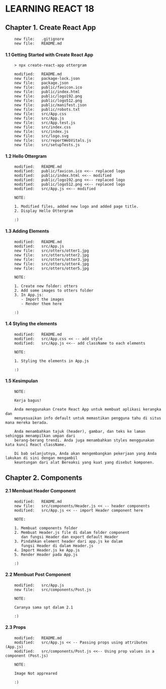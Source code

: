 # LEARNING REACT 18



## Chapter 1. Create React App

        new file:   .gitignore
        new file:   README.md


#### 1.1 Getting Started with Create React App

        > npx create-react-app ottergram

        modified:   README.md
        new file:   package-lock.json
        new file:   package.json
        new file:   public/favicon.ico
        new file:   public/index.html
        new file:   public/logo192.png
        new file:   public/logo512.png
        new file:   public/manifest.json
        new file:   public/robots.txt
        new file:   src/App.css
        new file:   src/App.js
        new file:   src/App.test.js
        new file:   src/index.css
        new file:   src/index.js
        new file:   src/logo.svg
        new file:   src/reportWebVitals.js
        new file:   src/setupTests.js


#### 1.2 Hello Ottergram

        modified:   README.md
        modified:   public/favicon.ico <<-- replaced logo
        modified:   public/index.html <<-- modified
        modified:   public/logo192.png <<-- replaced logo
        modified:   public/logo512.png <<-- replaced logo
        modified:   src/App.js <<-- modified

        NOTE:

        1. Modified files, added new logo and added page title.
        2. Display Hello Ottergram

        :)


#### 1.3 Adding Elements

        modified:   README.md
        modified:   src/App.js
        new file:   src/otters/otter1.jpg
        new file:   src/otters/otter2.jpg
        new file:   src/otters/otter3.jpg
        new file:   src/otters/otter4.jpg
        new file:   src/otters/otter5.jpg

        NOTE:

        1. Create new folder: otters
        2. Add some images to otters folder
        3. In App.js:
           - Import the images
           - Render them here 

        :)


#### 1.4 Styling the elements

        modified:   README.md
        modified:   src/App.css << -- add style
        modified:   src/App.js <<-- add className to each elements

        NOTE:

        1. Styling the elements in App.js

        :)


#### 1.5 Kesimpulan

        NOTE:

        Kerja bagus! 

        Anda menggunakan Create React App untuk membuat aplikasi kerangka dan
        menyesuaikan info default untuk memastikan pengguna tahu di situs mana mereka berada. 

        Anda menambahkan tajuk (header), gambar, dan teks ke laman sehingga menampilkan umpan dari
        berang-berang trendi. Anda juga menambahkan styles menggunakan kata kunci React className.

        Di bab selanjutnya, Anda akan mengembangkan pekerjaan yang Anda lakukan di sini dengan mengambil
        keuntungan dari alat Bereaksi yang kuat yang disebut komponen.


## Chapter 2. Components


#### 2.1 Membuat Header Component

        modified:   README.md
        new file:   src/components/Header.js << -- header components
        modified:   src/App.js << -- import Header component here

        NOTE:

        1. Membuat components folder
        2. Membuat Header.js file di dalam folder component
           dan fungsi Header dan export default Header
        3. Pindahkan element header dari app.js ke dalam
           fungsi Header di dalam Header.js
        4. Import Header.js ke App.js
        5. Render Header pada App.js

        :)


#### 2.2 Membuat Post Component

        modified:   src/App.js
        new file:   src/components/Post.js

        NOTE:

        Caranya sama spt dalam 2.1

        :)


#### 2.3 Props

        modified:   README.md
        modified:   src/App.js << -- Passing props using attributes (App.js)
        modified:   src/components/Post.js <<-- Using prop values in a component (Post.js)

        NOTE:

        Image Not appreared

        :)
